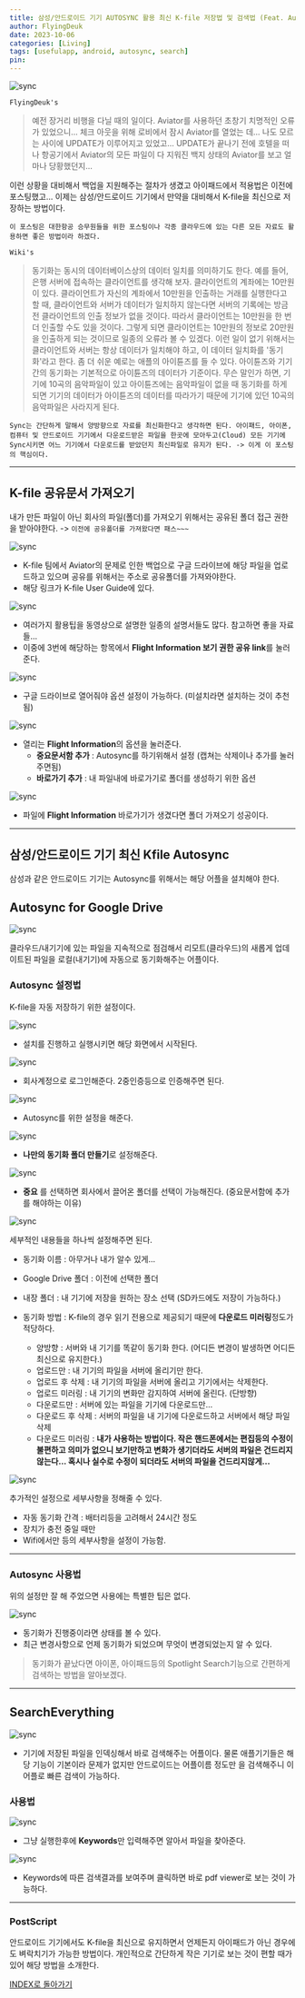 ```yaml
---
title: 삼성/안드로이드 기기 AUTOSYNC 활용 최신 K-file 저장법 및 검색법 (Feat. Autosync for Google, SearchEverything) <2023.10.06 Updated>
author: FlyingDeuk
date: 2023-10-06 
categories: [Living]
tags: [usefulapp, android, autosync, search]
pin:
---
```


![sync](/img/living/ipad/sync.png)

`FlyingDeuk's`
> 예전 장거리 비행을 다닐 때의 일이다. Aviator를 사용하던 초창기 치명적인 오류가 있었으니... 체크 아웃을 위해 로비에서 잠시 Aviator를 열었는 데... 나도 모르는 사이에 UPDATE가 이루어지고 있었고... UPDATE가 끝나기 전에 호텔을 떠나 항공기에서 Aviator의 모든 파일이 다 지워진 백지 상태의 Aviator를 보고 얼마나 당황했던지...

이런 상황을 대비해서 백업을 지원해주는 절차가 생겼고 아이패드에서 적용법은 이전에 포스팅했고... 이제는 삼성/안드로이드 기기에서 만약을 대비해서 K-file을 최신으로 저장하는 방법이다. 

`이 포스팅은 대한항공 승무원들을 위한 포스팅이나 각종 클라우드에 있는 다른 모든 자료도 활용하면 좋은 방법이라 하겠다.`

`Wiki's`
> 동기화는 동시의 데이터베이스상의 데이터 일치를 의미하기도 한다. 예를 들어, 은행 서버에 접속하는 클라이언트를 생각해 보자. 클라이언트의 계좌에는 10만원이 있다. 클라이언트가 자신의 계좌에서 10만원을 인출하는 거래를 실행한다고 할 때, 클라이언트와 서버가 데이터가 일치하지 않는다면 서버의 기록에는 방금 전 클라이언트의 인출 정보가 없을 것이다. 따라서 클라이언트는 10만원을 한 번 더 인출할 수도 있을 것이다. 그렇게 되면 클라이언트는 10만원의 정보로 20만원을 인출하게 되는 것이므로 일종의 오류라 볼 수 있겠다. 이런 일이 없기 위해서는 클라이언트와 서버는 항상 데이터가 일치해야 하고, 이 데이터 일치화를 '동기화'라고 한다. 좀 더 쉬운 예로는 애플의 아이튠즈를 들 수 있다. 아이튠즈와 기기간의 동기화는 기본적으로 아이튠즈의 데이터가 기준이다. 무슨 말인가 하면, 기기에 10곡의 음악파일이 있고 아이튠즈에는 음악파일이 없을 때 동기화를 하게 되면 기기의 데이터가 아이튠즈의 데이터를 따라가기 때문에 기기에 있던 10곡의 음악파일은 사라지게 된다.

`Sync는 간단하게 말해서 양방향으로 자료를 최신화한다고 생각하면 된다. 아이패드, 아이폰, 컴퓨터 및 안드로이드 기기에서 다운로드받은 파일을 한곳에 모아두고(Cloud) 모든 기기에 Sync시키면 어느 기기에서 다운로드를 받았던지 최신파일로 유지가 된다. -> 이게 이 포스팅의 핵심이다.`

----------

## K-file 공유문서 가져오기
내가 만든 파일이 아닌 회사의 파일(폴더)를 가져오기 위해서는 공유된 폴더 접근 권한을 받아야한다.  -> `이전에 공유폴더를 가져왔다면 패스~~~`

![sync](/img/living/android/andsync20.jpg)
- K-file 팀에서 Aviator의 문제로 인한 백업으로 구글 드라이브에 해당 파일을 업로드하고 있으며 공유를 위해서는 주소로 공유폴더를 가져와야한다. 
- 해당 링크가 K-file User Guide에 있다. 


![sync](/img/living/android/andsync10.jpg)
- 여러가지 활용팁을 동영상으로 설명한 일종의 설명서들도 많다. 참고하면 좋을 자료들...
- 이중에 3번에 해당하는 항목에서 **Flight Information 보기 권한 공유 link**를 눌러 준다. 

![sync](/img/living/android/andsync18.jpg)
- 구글 드라이브로 열어줘야 옵션 설정이 가능하다. (미설치라면 설치하는 것이 추천됨)

![sync](/img/living/android/andsync17.jpg)
- 열리는 **Flight Information**의 옵션을 눌러준다. 
    - **중요문서함 추가** : Autosync를 하기위해서 설정 (캡쳐는 삭제이나 추가를 눌러주면됨)
    - **바로가기 추가** : 내 파일내에 바로가기로 폴더를 생성하기 위한 옵션

![sync](/img/living/android/andsync19.jpg)
- 파일에 **Flight Information** 바로가기가 생겼다면 폴더 가져오기 성공이다. 

-----------

## 삼성/안드로이드 기기 최신 Kfile Autosync
삼성과 같은 안드로이드 기기는 Autosync를 위해서는 해당 어플을 설치해야 한다. 


## Autosync for Google Drive
![sync](/img/living/android/andsync1.jpg)

클라우드/내기기에 있는 파일을 지속적으로 점검해서 리모트(클라우드)의 새롭게 업데이트된 파일을 로컬(내기기)에 자동으로 동기화해주는 어플이다. 


### Autosync 설정법
K-file을 자동 저장하기 위한 설정이다. 

![sync](/img/living/android/andsync3.jpg)
- 설치를 진행하고 실행시키면 해당 화면에서 시작된다. 

![sync](/img/living/android/andsync2.jpg)
- 회사계정으로 로그인해준다. 2중인증등으로 인증해주면 된다. 

![sync](/img/living/android/andsync4.jpg)
- Autosync를 위한 설정을 해준다. 

![sync](/img/living/android/andsync6.jpg)
- **나만의 동기화 폴더 만들기**로 설정해준다. 

![sync](/img/living/android/andsync14.jpg)
- **중요** 를 선택하면 회사에서 끌어온 폴더를 선택이 가능해진다. (중요문서함에 추가를 해야하는 이유)

![sync](/img/living/android/andsync7.jpg)

세부적인 내용들을 하나씩 설정해주면 된다. 
- 동기화 이름 : 아무거나 내가 알수 있게...
- Google Drive 폴더 : 이전에 선택한 폴더
- 내장 폴더 : 내 기기에 저장을 원하는 장소 선택 (SD카드에도 저장이 가능하다.)
- 동기화 방법 : K-file의 경우 읽기 전용으로 제공되기 때문에 **다운로드 미러링**정도가 적당하다. 

    - 양방향 : 서버와 내 기기를 똑같이 동기화 한다. (어디든 변경이 발생하면 어디든 최신으로 유지한다.)
    - 업로드만 : 내 기기의 파일을 서버에 올리기만 한다.
    - 업로드 후 삭제 : 내 기기의 파일을 서버에 올리고 기기에서는 삭제한다.
    - 업로드 미러링 : 내 기기의 변화만 감지하여 서버에 올린다. (단방향)
    - 다운로드만 : 서버에 있는 파일을 기기에 다운로드만...
    - 다운로드 후 삭제 : 서버의 파일을 내 기기에 다운로드하고 서버에서 해당 파일 삭제
    - 다운로드 미러링 : **내가 사용하는 방법이다. 작은 핸드폰에서는 편집등의 수정이 불편하고 의미가 없으니 보기만하고 변화가 생기더라도 서버의 파일은 건드리지않는다... 혹시나 실수로 수정이 되더라도 서버의 파일을 건드리지않게...**

![sync](/img/living/android/andsync8.jpg)

추가적인 설정으로 세부사항을 정해줄 수 있다. 
- 자동 동기화 간격 : 배터리등을 고려해서 24시간 정도
- 장치가 충전 중일 때만
- Wifi에서만 등의 세부사항을 설정이 가능함. 

---------------

### Autosync 사용법
위의 설정만 잘 해 주었으면 사용에는 특별한 팁은 없다. 

![sync](/img/living/android/andsync15.jpg)
- 동기화가 진행중이라면 상태를 볼 수 있다. 
- 최근 변경사항으로 언제 동기화가 되었으며 무엇이 변경되었는지 알 수 있다. 

> 동기화가 끝났다면 아이폰, 아이패드등의 Spotlight Search기능으로 간편하게 검색하는 방법을 알아보겠다. 

----------------

## SearchEverything 
![sync](/img/living/android/andsync11.jpg)
- 기기에 저장된 파일을 인덱싱해서 바로 검색해주는 어플이다. 물론 애플기기들은 해당 기능이 기본이라 문제가 없지만 안드로이드는 어플이름 정도만 을 검색해주니 이 어플로 빠른 검색이 가능하다. 


### 사용법
![sync](/img/living/android/andsync16.jpg)
- 그냥 실행한후에 **Keywords**만 입력해주면 알아서 파일을 찾아준다. 

![sync](/img/living/android/andsync9.jpg)
- Keywords에 따른 검색결과를 보여주며 클릭하면 바로 pdf viewer로 보는 것이 가능하다. 

--------------

### PostScript
안드로이드 기기에서도 K-file을 최신으로 유지하면서 언제든지 아이패드가 아닌 경우에도 벼락치기가 가능한 방법이다. 개인적으로 간단하게 작은 기기로 보는 것이 편할 때가 있어 해당 방법을 소개한다. 

[INDEX로 돌아가기](/posts/Android/)
